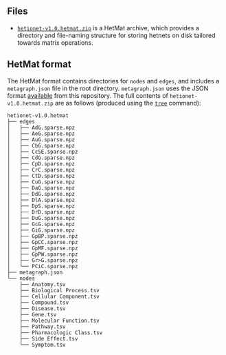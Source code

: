 ## Files

+ [`hetionet-v1.0.hetmat.zip`](hetionet-v1.0.hetmat.zip) is a HetMat archive, which provides a directory and file-naming structure for storing hetnets on disk tailored towards matrix operations.

## HetMat format

The HetMat format contains directories for `nodes` and `edges`, and includes a `metagraph.json` file in the root directory.
`metagraph.json` uses the JSON format [available](../json) from this repository.
The full contents of `hetionet-v1.0.hetmat.zip` are as follows (produced using the [`tree`](https://en.wikipedia.org/wiki/Tree_(command)) command):

```
hetionet-v1.0.hetmat
├── edges
│   ├── AdG.sparse.npz
│   ├── AeG.sparse.npz
│   ├── AuG.sparse.npz
│   ├── CbG.sparse.npz
│   ├── CcSE.sparse.npz
│   ├── CdG.sparse.npz
│   ├── CpD.sparse.npz
│   ├── CrC.sparse.npz
│   ├── CtD.sparse.npz
│   ├── CuG.sparse.npz
│   ├── DaG.sparse.npz
│   ├── DdG.sparse.npz
│   ├── DlA.sparse.npz
│   ├── DpS.sparse.npz
│   ├── DrD.sparse.npz
│   ├── DuG.sparse.npz
│   ├── GcG.sparse.npz
│   ├── GiG.sparse.npz
│   ├── GpBP.sparse.npz
│   ├── GpCC.sparse.npz
│   ├── GpMF.sparse.npz
│   ├── GpPW.sparse.npz
│   ├── Gr>G.sparse.npz
│   └── PCiC.sparse.npz
├── metagraph.json
└── nodes
    ├── Anatomy.tsv
    ├── Biological Process.tsv
    ├── Cellular Component.tsv
    ├── Compound.tsv
    ├── Disease.tsv
    ├── Gene.tsv
    ├── Molecular Function.tsv
    ├── Pathway.tsv
    ├── Pharmacologic Class.tsv
    ├── Side Effect.tsv
    └── Symptom.tsv
```

